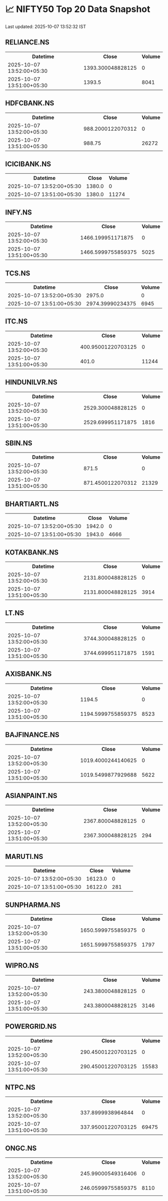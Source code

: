 # 📈 NIFTY50 Top 20 Data Snapshot

Last updated: 2025-10-07 13:52:32 IST

## RELIANCE.NS

<table>
  <tr><th>Datetime</th><th>Close</th><th>Volume</th></tr>
  <tr><td>2025-10-07 13:52:00+05:30</td><td>1393.300048828125</td><td>0</td></tr>
  <tr><td>2025-10-07 13:51:00+05:30</td><td>1393.5</td><td>8041</td></tr>
</table>

## HDFCBANK.NS

<table>
  <tr><th>Datetime</th><th>Close</th><th>Volume</th></tr>
  <tr><td>2025-10-07 13:52:00+05:30</td><td>988.2000122070312</td><td>0</td></tr>
  <tr><td>2025-10-07 13:51:00+05:30</td><td>988.75</td><td>26272</td></tr>
</table>

## ICICIBANK.NS

<table>
  <tr><th>Datetime</th><th>Close</th><th>Volume</th></tr>
  <tr><td>2025-10-07 13:52:00+05:30</td><td>1380.0</td><td>0</td></tr>
  <tr><td>2025-10-07 13:51:00+05:30</td><td>1380.0</td><td>11274</td></tr>
</table>

## INFY.NS

<table>
  <tr><th>Datetime</th><th>Close</th><th>Volume</th></tr>
  <tr><td>2025-10-07 13:52:00+05:30</td><td>1466.199951171875</td><td>0</td></tr>
  <tr><td>2025-10-07 13:51:00+05:30</td><td>1466.5999755859375</td><td>5025</td></tr>
</table>

## TCS.NS

<table>
  <tr><th>Datetime</th><th>Close</th><th>Volume</th></tr>
  <tr><td>2025-10-07 13:52:00+05:30</td><td>2975.0</td><td>0</td></tr>
  <tr><td>2025-10-07 13:51:00+05:30</td><td>2974.39990234375</td><td>6945</td></tr>
</table>

## ITC.NS

<table>
  <tr><th>Datetime</th><th>Close</th><th>Volume</th></tr>
  <tr><td>2025-10-07 13:52:00+05:30</td><td>400.95001220703125</td><td>0</td></tr>
  <tr><td>2025-10-07 13:51:00+05:30</td><td>401.0</td><td>11244</td></tr>
</table>

## HINDUNILVR.NS

<table>
  <tr><th>Datetime</th><th>Close</th><th>Volume</th></tr>
  <tr><td>2025-10-07 13:52:00+05:30</td><td>2529.300048828125</td><td>0</td></tr>
  <tr><td>2025-10-07 13:51:00+05:30</td><td>2529.699951171875</td><td>1816</td></tr>
</table>

## SBIN.NS

<table>
  <tr><th>Datetime</th><th>Close</th><th>Volume</th></tr>
  <tr><td>2025-10-07 13:52:00+05:30</td><td>871.5</td><td>0</td></tr>
  <tr><td>2025-10-07 13:51:00+05:30</td><td>871.4500122070312</td><td>21329</td></tr>
</table>

## BHARTIARTL.NS

<table>
  <tr><th>Datetime</th><th>Close</th><th>Volume</th></tr>
  <tr><td>2025-10-07 13:52:00+05:30</td><td>1942.0</td><td>0</td></tr>
  <tr><td>2025-10-07 13:51:00+05:30</td><td>1943.0</td><td>4666</td></tr>
</table>

## KOTAKBANK.NS

<table>
  <tr><th>Datetime</th><th>Close</th><th>Volume</th></tr>
  <tr><td>2025-10-07 13:52:00+05:30</td><td>2131.800048828125</td><td>0</td></tr>
  <tr><td>2025-10-07 13:51:00+05:30</td><td>2131.800048828125</td><td>3914</td></tr>
</table>

## LT.NS

<table>
  <tr><th>Datetime</th><th>Close</th><th>Volume</th></tr>
  <tr><td>2025-10-07 13:52:00+05:30</td><td>3744.300048828125</td><td>0</td></tr>
  <tr><td>2025-10-07 13:51:00+05:30</td><td>3744.699951171875</td><td>1591</td></tr>
</table>

## AXISBANK.NS

<table>
  <tr><th>Datetime</th><th>Close</th><th>Volume</th></tr>
  <tr><td>2025-10-07 13:52:00+05:30</td><td>1194.5</td><td>0</td></tr>
  <tr><td>2025-10-07 13:51:00+05:30</td><td>1194.5999755859375</td><td>8523</td></tr>
</table>

## BAJFINANCE.NS

<table>
  <tr><th>Datetime</th><th>Close</th><th>Volume</th></tr>
  <tr><td>2025-10-07 13:52:00+05:30</td><td>1019.4000244140625</td><td>0</td></tr>
  <tr><td>2025-10-07 13:51:00+05:30</td><td>1019.5499877929688</td><td>5622</td></tr>
</table>

## ASIANPAINT.NS

<table>
  <tr><th>Datetime</th><th>Close</th><th>Volume</th></tr>
  <tr><td>2025-10-07 13:52:00+05:30</td><td>2367.800048828125</td><td>0</td></tr>
  <tr><td>2025-10-07 13:51:00+05:30</td><td>2367.300048828125</td><td>294</td></tr>
</table>

## MARUTI.NS

<table>
  <tr><th>Datetime</th><th>Close</th><th>Volume</th></tr>
  <tr><td>2025-10-07 13:52:00+05:30</td><td>16123.0</td><td>0</td></tr>
  <tr><td>2025-10-07 13:51:00+05:30</td><td>16122.0</td><td>281</td></tr>
</table>

## SUNPHARMA.NS

<table>
  <tr><th>Datetime</th><th>Close</th><th>Volume</th></tr>
  <tr><td>2025-10-07 13:52:00+05:30</td><td>1650.5999755859375</td><td>0</td></tr>
  <tr><td>2025-10-07 13:51:00+05:30</td><td>1651.5999755859375</td><td>1797</td></tr>
</table>

## WIPRO.NS

<table>
  <tr><th>Datetime</th><th>Close</th><th>Volume</th></tr>
  <tr><td>2025-10-07 13:52:00+05:30</td><td>243.3800048828125</td><td>0</td></tr>
  <tr><td>2025-10-07 13:51:00+05:30</td><td>243.3800048828125</td><td>3146</td></tr>
</table>

## POWERGRID.NS

<table>
  <tr><th>Datetime</th><th>Close</th><th>Volume</th></tr>
  <tr><td>2025-10-07 13:52:00+05:30</td><td>290.45001220703125</td><td>0</td></tr>
  <tr><td>2025-10-07 13:51:00+05:30</td><td>290.45001220703125</td><td>15583</td></tr>
</table>

## NTPC.NS

<table>
  <tr><th>Datetime</th><th>Close</th><th>Volume</th></tr>
  <tr><td>2025-10-07 13:52:00+05:30</td><td>337.8999938964844</td><td>0</td></tr>
  <tr><td>2025-10-07 13:51:00+05:30</td><td>337.95001220703125</td><td>69475</td></tr>
</table>

## ONGC.NS

<table>
  <tr><th>Datetime</th><th>Close</th><th>Volume</th></tr>
  <tr><td>2025-10-07 13:52:00+05:30</td><td>245.99000549316406</td><td>0</td></tr>
  <tr><td>2025-10-07 13:51:00+05:30</td><td>246.05999755859375</td><td>8110</td></tr>
</table>

